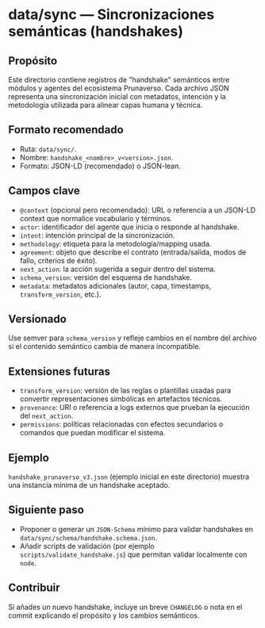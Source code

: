 # data/sync — Sincronizaciones semánticas (handshakes)

Propósito
--------
Este directorio contiene registros de "handshake" semánticos entre módulos y agentes del ecosistema Prunaverso. Cada archivo JSON representa una sincronización inicial con metadatos, intención y la metodología utilizada para alinear capas humana y técnica.

Formato recomendado
------------------
- Ruta: `data/sync/`.
- Nombre: `handshake_<nombre>_v<version>.json`.
- Formato: JSON-LD (recomendado) o JSON-lean.

Campos clave
-----------
- `@context` (opcional pero recomendado): URL o referencia a un JSON-LD context que normalice vocabulario y términos.
- `actor`: identificador del agente que inicia o responde al handshake.
- `intent`: intención principal de la sincronización.
- `methodology`: etiqueta para la metodología/mapping usada.
- `agreement`: objeto que describe el contrato (entrada/salida, modos de fallo, criterios de éxito).
- `next_action`: la acción sugerida a seguir dentro del sistema.
- `schema_version`: versión del esquema de handshake.
- `metadata`: metadatos adicionales (autor, capa, timestamps, `transform_version`, etc.).

Versionado
---------
Use semver para `schema_version` y refleje cambios en el nombre del archivo si el contenido semántico cambia de manera incompatible.

Extensiones futuras
-------------------
- `transform_version`: versión de las reglas o plantillas usadas para convertir representaciones simbólicas en artefactos técnicos.
- `provenance`: URI o referencia a logs externos que prueban la ejecución del `next_action`.
- `permissions`: políticas relacionadas con efectos secundarios o comandos que puedan modificar el sistema.

Ejemplo
------
`handshake_prunaverso_v3.json` (ejemplo inicial en este directorio) muestra una instancia mínima de un handshake aceptado.

Siguiente paso
---------------
- Proponer o generar un `JSON-Schema` mínimo para validar handshakes en `data/sync/schema/handshake.schema.json`.
- Añadir scripts de validación (por ejemplo `scripts/validate_handshake.js`) que permitan validar localmente con `node`.

Contribuir
---------
Si añades un nuevo handshake, incluye un breve `CHANGELOG` o nota en el commit explicando el propósito y los cambios semánticos.
